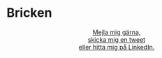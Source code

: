 # Bricken

<p align="center">
<a href="sturen.ulrika@gmail.com">Mejla mig gärna,</a> <br>
<a href="https://twitter.com/bricken140">skicka mig en tweet</a> <br>
<a href="https://se.linkedin.com/in/ulrika-sturén-a6314b48">eller hitta mig på LinkedIn.</a>
</p>

